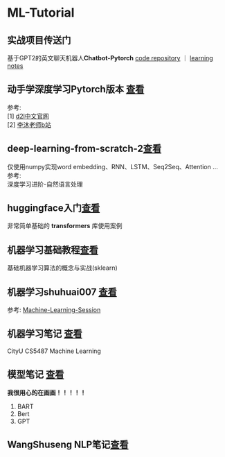 # ML-Tutorial
## 实战项目传送门
基于GPT2的英文聊天机器人**Chatbot-Pytorch** [code repository](https://github.com/chenjunyi1999/ChatBot-Pytorch) ｜ [learning notes](https://github.com/chenjunyi1999/ML-Tutorial/tree/main/ChatBot-pytorch%E9%A1%B9%E7%9B%AE%E7%AC%94%E8%AE%B0)

## 动手学深度学习Pytorch版本 [查看](https://github.com/chenjunyi1999/ML-Tutorial/tree/main/d2l(Pytorch))
参考: <br>
[1] [d2l中文官网](https://zh-v2.d2l.ai/index.html)<br>
[2] [李沐老师b站](https://space.bilibili.com/1567748478)<br>

## deep-learning-from-scratch-2[查看](https://github.com/chenjunyi1999/ML-Tutorial/tree/main/deep-learning-from-scratch-2)
仅使用numpy实现word embedding、RNN、LSTM、Seq2Seq、Attention ...<br> 
参考:<br> 
深度学习进阶-自然语言处理

## huggingface入门[查看](https://github.com/chenjunyi1999/ML-Tutorial/tree/main/huggingface%E5%85%A5%E9%97%A8)
非常简单基础的 **transformers** 库使用案例

## 机器学习基础教程[查看](https://github.com/chenjunyi1999/ML-Tutorial/tree/main/python%E6%9C%BA%E5%99%A8%E5%AD%A6%E4%B9%A0%E5%9F%BA%E7%A1%80%E6%95%99%E7%A8%8B)
基础机器学习算法的概念与实战(sklearn)

## 机器学习shuhuai007 [查看](https://github.com/chenjunyi1999/ML-Tutorial/tree/main/%E6%9C%BA%E5%99%A8%E5%AD%A6%E4%B9%A0shuhuai007)
参考: [Machine-Learning-Session](https://github.com/shuhuai007/Machine-Learning-Session)

## 机器学习笔记 [查看](https://github.com/chenjunyi1999/ML-Tutorial/tree/main/%E6%9C%BA%E5%99%A8%E5%AD%A6%E4%B9%A0%E7%AC%94%E8%AE%B0)
CityU CS5487 Machine Learning

## 模型笔记 [查看](https://github.com/chenjunyi1999/ML-Tutorial/tree/main/%E6%A8%A1%E5%9E%8B%E7%AC%94%E8%AE%B0)
**我很用心的在画画！！！！！**
1. BART
2. Bert
3. GPT

## WangShuseng NLP笔记[查看](https://github.com/chenjunyi1999/ML-Tutorial/blob/main/Wang%20Shusen%20NLP%E6%95%99%E5%AD%A6%EF%BC%88keras%EF%BC%89.pdf)

